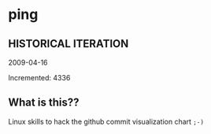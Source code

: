 # ping

## HISTORICAL ITERATION
2009-04-16

Incremented: 4336

## What is this?? 
Linux skills to hack the github commit visualization chart `;-)`
